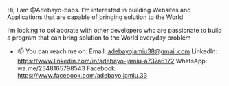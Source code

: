  Hi, I am @Adebayo-babs. 
I’m interested in building Websites and Applications that are capable of bringing solution to the World

 I’m looking to collaborate with other developers who are passionate to build a program that can bring solution to the World everyday problem
- 📫 You can reach me on:
Email: adebayojamiu38@gmail.com
LinkedIn: https://www.linkedin.com/in/adebayo-jamiu-a737a6172
WhatsApp: wa.me/2348165798543
Facebook: https://www.facebook.com/adebayo.jamiu.33
<!---
Adebayo-babs/Adebayo-babs is a ✨ special ✨ repository because its `README.md` (this file) appears on your GitHub profile.
--->
